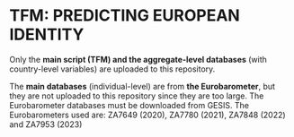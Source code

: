 # TFM: PREDICTING EUROPEAN IDENTITY

Only the **main script (TFM) and the aggregate-level databases** (with country-level variables) are uploaded to this repository.

The **main databases** (individual-level) are from **the Eurobarometer**, but they are not uploaded to this repository since they are too large.
The Eurobarometer databases must be downloaded from GESIS. 
The Eurobarometers used are: ZA7649 (2020), ZA7780 (2021), ZA7848 (2022) and ZA7953 (2023)
